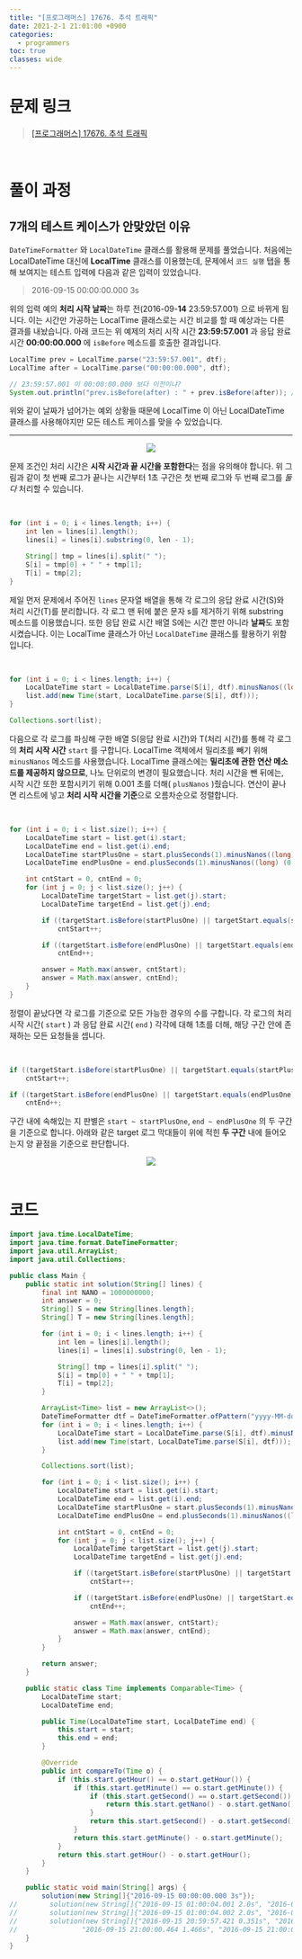 ```yaml
---
title: "[프로그래머스] 17676. 추석 트래픽"
date: 2021-2-1 21:01:00 +0900
categories:
  - programmers
toc: true
classes: wide
---
```


# 문제 링크

> [[프로그래머스] 17676. 추석 트래픽](https://programmers.co.kr/learn/courses/30/lessons/17676)

<br>

# 풀이 과정

## 7개의 테스트 케이스가 안맞았던 이유

`DateTimeFormatter` 와 `LocalDateTime` 클래스를 활용해 문제를 풀었습니다. 처음에는 LocalDateTime 대신에 **LocalTime** 클래스를 이용했는데, 문제에서 `코드 실행` 탭을 통해 보여지는 테스트 입력에 다음과 같은 입력이 있었습니다.

> 2016-09-15 00:00:00.000 3s

위의 입력 예의 **처리 시작 날짜**는 하루 전(2016-09-**14** 23:59:57.001) 으로 바뀌게 됩니다. 이는 시간만 가공하는 LocalTime 클래스로는 시간 비교를 할 때 예상과는 다른 결과를 내놨습니다. 아래 코드는 위 예제의 처리 시작 시간 **23:59:57.001** 과 응답 완료 시간 **00:00:00.000** 에 `isBefore` 메소드를 호출한 결과입니다.

```java
LocalTime prev = LocalTime.parse("23:59:57.001", dtf);
LocalTime after = LocalTime.parse("00:00:00.000", dtf);

// 23:59:57.001 이 00:00:00.000 보다 이전이냐?
System.out.println("prev.isBefore(after) : " + prev.isBefore(after)); // false
```

위와 같이 날짜가 넘어가는 예외 상황들 때문에 LocalTime 이 아닌 LocalDateTime 클래스를 사용해야지만 모든 테스트 케이스를 맞을 수 있었습니다.

---

<center><img src="http://dl.dropbox.com/s/qlui4vfhoq4966j/%ED%94%84%EB%A1%9C%EA%B7%B8%EB%9E%98%EB%A8%B8%EC%8A%A4-17676_%EC%B6%94%EC%84%9D%20%ED%8A%B8%EB%9E%98%ED%94%BD-1.png"></center>

문제 조건인 처리 시간은 **시작 시간과 끝 시간을 포함한다**는 점을 유의해야 합니다. 위 그림과 같이 첫 번째 로그가 끝나는 시간부터 1초 구간은 첫 번째 로그와 두 번째 로그를 *둘 다* 처리할 수 있습니다.

<br>

```java
for (int i = 0; i < lines.length; i++) {
    int len = lines[i].length();
    lines[i] = lines[i].substring(0, len - 1);

    String[] tmp = lines[i].split(" ");
    S[i] = tmp[0] + " " + tmp[1];
    T[i] = tmp[2];
}
```

제일 먼저 문제에서 주어진 `lines` 문자열 배열을 통해 각 로그의 응답 완료 시간(S)와 처리 시간(T)를 분리합니다. 각 로그 맨 뒤에 붙은 문자 s를 제거하기 위해 substring 메소드를 이용했습니다. 또한 응답 완료 시간 배열 S에는 시간 뿐만 아니라 **날짜**도 포함시켰습니다. 이는 LocalTime 클래스가 아닌 `LocalDateTime` 클래스를 활용하기 위함입니다.

<br>

```java
for (int i = 0; i < lines.length; i++) {
    LocalDateTime start = LocalDateTime.parse(S[i], dtf).minusNanos((long) (Double.parseDouble(T[i]) * NANO)).plusNanos((long) (0.001 * NANO));
    list.add(new Time(start, LocalDateTime.parse(S[i], dtf)));
}

Collections.sort(list);
```

다음으로 각 로그를 파싱해 구한 배열 S(응답 완료 시간)와 T(처리 시간)를 통해 각 로그의 **처리 시작 시간** `start` 를 구합니다. LocalTime 객체에서 밀리초를 빼기 위해 `minusNanos` 메소드를 사용했습니다. LocalTime 클래스에는 **밀리초에 관한 연산 메소드를 제공하지 않으므로**, 나노 단위로의 변경이 필요했습니다. 처리 시간을 뺀 뒤에는, 시작 시간 또한 포함시키기 위해 0.001 초를 더해( `plusNanos` )줬습니다. 연산이 끝나면 리스트에 넣고 **처리 시작 시간을 기준**으로 오름차순으로 정렬합니다.

<br>

```java
for (int i = 0; i < list.size(); i++) {
    LocalDateTime start = list.get(i).start;
    LocalDateTime end = list.get(i).end;
    LocalDateTime startPlusOne = start.plusSeconds(1).minusNanos((long) (0.001 * NANO));
    LocalDateTime endPlusOne = end.plusSeconds(1).minusNanos((long) (0.001 * NANO));

    int cntStart = 0, cntEnd = 0;
    for (int j = 0; j < list.size(); j++) {
        LocalDateTime targetStart = list.get(j).start;
        LocalDateTime targetEnd = list.get(j).end;

        if ((targetStart.isBefore(startPlusOne) || targetStart.equals(startPlusOne)) && (targetEnd.isAfter(start) || targetEnd.equals(start)))
            cntStart++;

        if ((targetStart.isBefore(endPlusOne) || targetStart.equals(endPlusOne)) && (targetEnd.isAfter(end) || targetEnd.equals(end)))
            cntEnd++;

        answer = Math.max(answer, cntStart);
        answer = Math.max(answer, cntEnd);
    }
}
```

정렬이 끝났다면 각 로그를 기준으로 모든 가능한 경우의 수를 구합니다. 각 로그의 처리 시작 시간( `start` ) 과 응답 완료 시간( `end` ) 각각에 대해 1초를 더해, 해당 구간 안에 존재하는 모든 요청들을 셉니다.

<br>

```java
if ((targetStart.isBefore(startPlusOne) || targetStart.equals(startPlusOne)) && (targetEnd.isAfter(start) || targetEnd.equals(start)))
    cntStart++;

if ((targetStart.isBefore(endPlusOne) || targetStart.equals(endPlusOne)) && (targetEnd.isAfter(end) || targetEnd.equals(end)))
    cntEnd++;
```

구간 내에 속해있는 지 판별은 `start ~ startPlusOne`, `end ~ endPlusOne` 의 두 구간을 기준으로 합니다. 아래와 같은 target 로그 막대들이 위에 적힌 **두 구간** 내에 들어오는지 양 끝점을 기준으로 판단합니다.

<center><img src="http://dl.dropbox.com/s/oq39rj8yhau23cy/%ED%94%84%EB%A1%9C%EA%B7%B8%EB%9E%98%EB%A8%B8%EC%8A%A4-17676_%EC%B6%94%EC%84%9D%20%ED%8A%B8%EB%9E%98%ED%94%BD-2.png"></center>

<br>

# 코드

```java
import java.time.LocalDateTime;
import java.time.format.DateTimeFormatter;
import java.util.ArrayList;
import java.util.Collections;

public class Main {
    public static int solution(String[] lines) {
        final int NANO = 1000000000;
        int answer = 0;
        String[] S = new String[lines.length];
        String[] T = new String[lines.length];

        for (int i = 0; i < lines.length; i++) {
            int len = lines[i].length();
            lines[i] = lines[i].substring(0, len - 1);

            String[] tmp = lines[i].split(" ");
            S[i] = tmp[0] + " " + tmp[1];
            T[i] = tmp[2];
        }

        ArrayList<Time> list = new ArrayList<>();
        DateTimeFormatter dtf = DateTimeFormatter.ofPattern("yyyy-MM-dd HH:mm:ss.SSS");
        for (int i = 0; i < lines.length; i++) {
            LocalDateTime start = LocalDateTime.parse(S[i], dtf).minusNanos((long) (Double.parseDouble(T[i]) * NANO)).plusNanos((long) (0.001 * NANO));
            list.add(new Time(start, LocalDateTime.parse(S[i], dtf)));
        }

        Collections.sort(list);

        for (int i = 0; i < list.size(); i++) {
            LocalDateTime start = list.get(i).start;
            LocalDateTime end = list.get(i).end;
            LocalDateTime startPlusOne = start.plusSeconds(1).minusNanos((long) (0.001 * NANO));
            LocalDateTime endPlusOne = end.plusSeconds(1).minusNanos((long) (0.001 * NANO));

            int cntStart = 0, cntEnd = 0;
            for (int j = 0; j < list.size(); j++) {
                LocalDateTime targetStart = list.get(j).start;
                LocalDateTime targetEnd = list.get(j).end;

                if ((targetStart.isBefore(startPlusOne) || targetStart.equals(startPlusOne)) && (targetEnd.isAfter(start) || targetEnd.equals(start)))
                    cntStart++;

                if ((targetStart.isBefore(endPlusOne) || targetStart.equals(endPlusOne)) && (targetEnd.isAfter(end) || targetEnd.equals(end)))
                    cntEnd++;

                answer = Math.max(answer, cntStart);
                answer = Math.max(answer, cntEnd);
            }
        }

        return answer;
    }

    public static class Time implements Comparable<Time> {
        LocalDateTime start;
        LocalDateTime end;

        public Time(LocalDateTime start, LocalDateTime end) {
            this.start = start;
            this.end = end;
        }

        @Override
        public int compareTo(Time o) {
            if (this.start.getHour() == o.start.getHour()) {
                if (this.start.getMinute() == o.start.getMinute()) {
                    if (this.start.getSecond() == o.start.getSecond()) {
                        return this.start.getNano() - o.start.getNano();
                    }
                    return this.start.getSecond() - o.start.getSecond();
                }
                return this.start.getMinute() - o.start.getMinute();
            }
            return this.start.getHour() - o.start.getHour();
        }
    }

    public static void main(String[] args) {
        solution(new String[]{"2016-09-15 00:00:00.000 3s"});
//        solution(new String[]{"2016-09-15 01:00:04.001 2.0s", "2016-09-15 01:00:07.000 2s"});
//        solution(new String[]{"2016-09-15 01:00:04.002 2.0s", "2016-09-15 01:00:07.000 2s"});
//        solution(new String[]{"2016-09-15 20:59:57.421 0.351s", "2016-09-15 20:59:58.233 1.181s", "2016-09-15 20:59:58.299 0.8s", "2016-09-15 20:59:58.688 1.041s", "2016-09-15 20:59:59.591 1.412s",
//                "2016-09-15 21:00:00.464 1.466s", "2016-09-15 21:00:00.741 1.581s", "2016-09-15 21:00:00.748 2.31s", "2016-09-15 21:00:00.966 0.381s", "2016-09-15 21:00:02.066 2.62s"});
    }
}
```